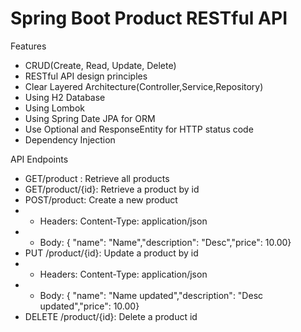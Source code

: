 <h1>Spring Boot Product RESTful API</h1>

Features 
* CRUD(Create, Read, Update, Delete)
* RESTful API design principles
* Clear Layered Architecture(Controller,Service,Repository)
* Using H2 Database
* Using Lombok
* Using Spring Date JPA for ORM
* Use Optional and ResponseEntity for HTTP status code 
* Dependency Injection

API Endpoints
* GET/product : Retrieve all products
* GET/product/{id}: Retrieve a product by id
* POST/product: Create a new product
* * Headers: Content-Type: application/json
* * Body: { "name": "Name","description": "Desc","price": 10.00}
* PUT /product/{id}: Update a product by id
* * Headers: Content-Type: application/json
* * Body: { "name": "Name updated","description": "Desc updated","price": 10.00}
* DELETE /product/{id}: Delete a product id